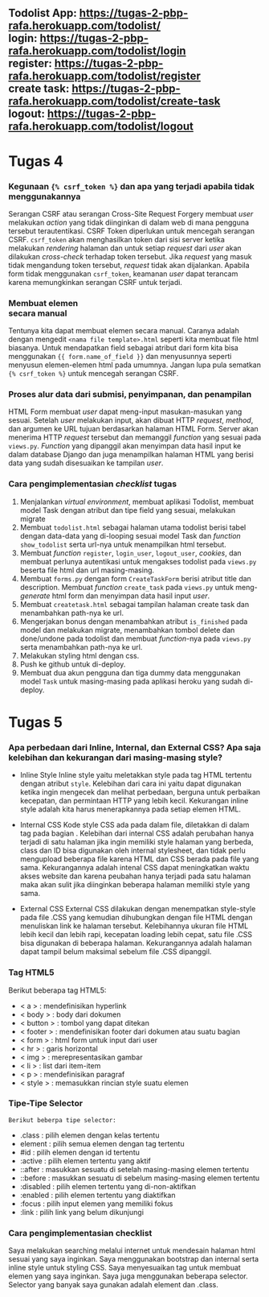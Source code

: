 Todolist App: https://tugas-2-pbp-rafa.herokuapp.com/todolist/  
login: https://tugas-2-pbp-rafa.herokuapp.com/todolist/login  
register: https://tugas-2-pbp-rafa.herokuapp.com/todolist/register  
create task: https://tugas-2-pbp-rafa.herokuapp.com/todolist/create-task  
logout: https://tugas-2-pbp-rafa.herokuapp.com/todolist/logout  
---
# Tugas 4

### Kegunaan `{% csrf_token %}` dan apa yang terjadi apabila tidak menggunakannya  
Serangan CSRF atau serangan Cross-Site Request Forgery membuat _user_ melakukan _action_ yang tidak diinginkan
di dalam web di mana pengguna tersebut terautentikasi. CSRF Token diperlukan untuk mencegah serangan CSRF. `csrf_token`
akan menghasilkan token dari sisi server ketika melakukan _rendering_ halaman dan untuk setiap _request_ dari _user_
akan dilakukan _cross-check_ terhadap token tersebut. Jika _request_ yang masuk tidak mengandung token tersebut, _request_
tidak akan dijalankan. Apabila form tidak menggunakan `csrf_token`, keamanan _user_ dapat terancam karena memungkinkan
serangan CSRF untuk terjadi.  

### Membuat elemen <form> secara manual  
Tentunya kita dapat membuat elemen <form> secara manual. Caranya adalah dengan mengedit `<nama file template>.html` seperti
kita membuat file html biasanya. Untuk mendapatkan field sebagai atribut dari form kita bisa menggunakan `{{ form.name_of_field }}`
dan menyusunnya seperti menyusun elemen-elemen html pada umumnya. Jangan lupa pula sematkan `{% csrf_token %}` untuk mencegah
serangan CSRF.  
  
### Proses alur data dari submisi, penyimpanan, dan penampilan  
HTML Form membuat _user_ dapat meng-input masukan-masukan yang sesuai. Setelah _user_ melakukan input, akan dibuat HTTP _request_,
_method_, dan argumen ke URL tujuan berdasarkan halaman HTML Form. Server akan menerima HTTP _request_ tersebut dan memanggil _function_
yang sesuai pada `views.py`. _Function_ yang dipanggil akan menyimpan data hasil input ke dalam database Django dan juga menampilkan
halaman HTML yang berisi data yang sudah disesuaikan ke tampilan _user_.  
  
### Cara pengimplementasian _checklist_ tugas  
1. Menjalankan _virtual environment_, membuat aplikasi Todolist, membuat model Task dengan atribut dan tipe field yang sesuai, melakukan migrate  
2. Membuat `todolist.html` sebagai halaman utama todolist berisi tabel dengan data-data yang di-looping sesuai model Task dan _function_ `show_todolist`
serta url-nya untuk menampilkan html tersebut.  
3. Membuat _function_ `register`, `login_user`, `logout_user`, _cookies_, dan membuat perlunya autentikasi untuk mengakses todolist pada `views.py` beserta file html dan url masing-masing.  
4. Membuat `forms.py` dengan form `CreateTaskForm` berisi atribut title dan description. Membuat _function_ `create_task` pada `views.py` untuk meng-_generate_
html form dan menyimpan data hasil input _user_.
5. Membuat `createtask.html` sebagai tampilan halaman create task dan menambahkan path-nya ke url.  
6. Mengerjakan bonus dengan menambahkan atribut `is_finished` pada model dan melakukan migrate, menambahkan tombol delete dan done/undone pada todolist
dan membuat _function_-nya pada `views.py` serta menambahkan path-nya ke url.  
7. Melakukan styling html dengan css.
8. Push ke github untuk di-deploy.
9. Membuat dua akun pengguna dan tiga dummy data menggunakan model `Task` untuk masing-masing pada aplikasi heroku yang sudah di-deploy.

  
# Tugas 5  

### Apa perbedaan dari Inline, Internal, dan External CSS? Apa saja kelebihan dan kekurangan dari masing-masing style?
  * Inline Style
    Inline style yaitu meletakkan style pada tag HTML tertentu dengan atribut `style`. Kelebihan dari cara ini yaitu dapat digunakan ketika ingin mengecek dan melihat perbedaan, berguna untuk perbaikan kecepatan, dan permintaan HTTP yang lebih kecil. Kekurangan inline style adalah kita harus menerapkannya pada setiap elemen HTML.
  
  * Internal CSS
    Kode style CSS ada pada dalam file, diletakkan di dalam tag <style></style> pada bagian <head></head>. Kelebihan dari internal CSS adalah perubahan hanya terjadi di satu halaman jika ingin memiliki style halaman yang berbeda, class dan ID bisa digunakan oleh internal stylesheet, dan tidak perlu mengupload beberapa file karena HTML dan CSS berada pada file yang sama. Kekurangannya adalah intenal CSS dapat meningkatkan waktu akses website dan karena peubahan hanya terjadi pada satu halaman maka akan sulit jika diinginkan beberapa halaman memiliki style yang sama.
  
  * External CSS
    External CSS dilakukan dengan menempatkan style-style pada file .CSS yang kemudian dihubungkan dengan file HTML dengan menuliskan link ke halaman tersebut. Kelebihannya ukuran file HTML lebih kecil dan lebih rapi, kecepatan loading lebih cepat, satu file .CSS bisa digunakan di beberapa halaman. Kekurangannya adalah halaman dapat tampil belum maksimal sebelum file .CSS dipanggil.
  
### Tag HTML5
  Berikut beberapa tag HTML5:
  * < a > : mendefinisikan hyperlink
  * < body > : body dari dokumen
  * < button > : tombol yang dapat ditekan
  * < footer > : mendefinisikan footer dari dokumen atau suatu bagian
  * < form > : html form untuk input dari user
  * < hr > : garis horizontal
  * < img > : merepresentasikan gambar
  * < li > : list dari item-item
  * < p > : mendefinisikan paragraf
  * < style > : memasukkan rincian style suatu elemen
  
  ### Tipe-Tipe Selector
    Berikut beberpa tipe selector:
   * .class : pilih elemen dengan kelas tertentu
   * element : pilih semua elemen dengan tag tertentu
   * #id : pilih elemen dengan id tertentu
   * :active : pilih elemen tertentu yang aktif
   * ::after : masukkan sesuatu di setelah masing-masing elemen tertentu
   * ::before : masukkan sesuatu di sebelum masing-masing elemen tertentu
   * :disabled : pilih elemen tertentu yang di-non-aktifkan
   * :enabled : pilih elemen tertentu yang diaktifkan
   * :focus : pilih input elemen yang memiliki fokus
   * :link : pilih link yang belum dikunjungi
 
  ### Cara pengimplementasian checklist
  Saya melakukan searching melalui internet untuk mendesain halaman html sesuai yang saya inginkan. Saya menggunakan bootstrap dan internal serta inline style untuk styling CSS. Saya menyesuaikan tag untuk membuat elemen yang saya inginkan. Saya juga menggunakan beberapa selector. Selector yang banyak saya gunakan adalah element dan .class.
    
  
